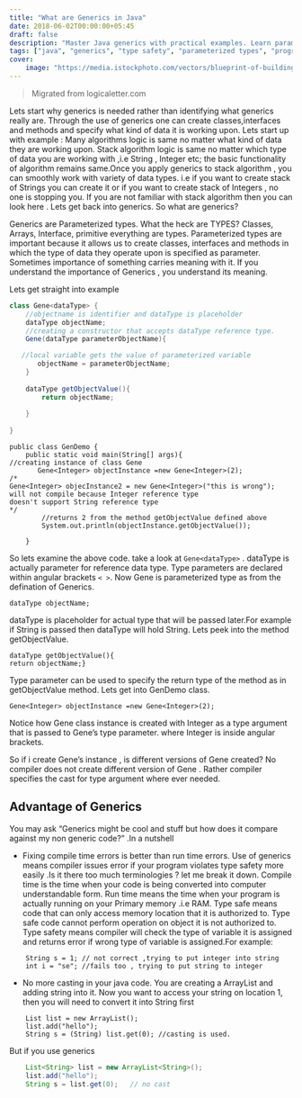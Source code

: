 ```yaml
---
title: "What are Generics in Java"
date: 2018-06-02T00:00:00+05:45
draft: false
description: "Master Java generics with practical examples. Learn parameterized types, type safety, and how to write reusable code without casting."
tags: ["java", "generics", "type safety", "parameterized types", "programming", "OOP"]
cover:
    image: "https://media.istockphoto.com/vectors/blueprint-of-building-vector-id510230824?k=20&m=510230824&s=612x612&w=0&h=r7Ja-6GUzK5QVumR79ZhLiXACHRg9oDmbQ_fH5ZGvVk="
---
```

> Migrated from logicaletter.com 


Lets start why generics is needed rather than identifying what generics really are. Through the use of generics one can create classes,interfaces and methods and specify what kind of data it is working upon. Lets start up with example : Many algorithms logic is same no matter what kind of data they are working upon.  Stack algorithm logic is same  no matter which type of data you are working with ,i.e String , Integer etc; the basic functionality of algorithm remains same.Once you apply generics to stack algorithm , you can smoothly work with variety of data types. i.e if you want to create stack of Strings you can create it or if you want to create stack of Integers , no one is stopping you. If you are not familiar with stack algorithm then you can look here . Lets get back into generics.
So what are generics?

Generics are Parameterized types. What the heck are TYPES? Classes, Arrays, Interface, primitive everything are types.  Parameterized types  are important because it allows us to create classes, interfaces and methods in which the type of data they operate upon is specified as parameter. Sometimes importance of something carries meaning with it. If you understand the importance of Generics , you understand its meaning.

Lets get straight into example
```java
class Gene<dataType> {
    //objectname is identifier and dataType is placeholder 
    dataType objectName; 
    //creating a constructor that accepts dataType reference type.
    Gene(dataType parameterObjectName){  

   //local variable gets the value of parameterized variable
       objectName = parameterObjectName;  
    }
    
    dataType getObjectValue(){
        return objectName;
       
    }
    
}
```

```
public class GenDemo {
    public static void main(String[] args){
//creating instance of class Gene
       Gene<Integer> objectInstance =new Gene<Integer>(2); 
/*
Gene<Integer> objecInstance2 = new Gene<Integer>("this is wrong"); 
will not compile because Integer reference type 
doesn't support String reference type
*/
        //returns 2 from the method getObjectValue defined above
        System.out.println(objectInstance.getObjectValue()); 
        
    }
```

So lets examine the above code. take a look at `Gene<dataType>` .  dataType  is actually parameter for reference data type. Type parameters are declared within angular brackets `< >`.  Now Gene is parameterized type as from the defination of Generics.

`dataType objectName;`

dataType is placeholder for actual type that will be passed later.For example if String is passed then dataType will hold String. Lets peek into the method getObjectValue.
```
dataType getObjectValue(){
return objectName;}
```

 

Type parameter can be used to specify the return type of the method as in getObjectValue method. Lets get into GenDemo class.

```Gene<Integer> objectInstance =new Gene<Integer>(2);```

Notice how Gene class instance is created with Integer as a type argument that is passed to Gene’s type parameter.<Integer> where Integer is inside angular brackets.

 

So if i create Gene’s instance  , is different versions of Gene created? No compiler does not create different version of Gene . Rather compiler specifies the cast for type argument where ever needed.

## Advantage of Generics
You may ask “Generics might be cool and stuff but how does it compare against my non generic code?” .In a nutshell

- Fixing compile time errors is better than run time errors. Use of generics means compiler issues error if your program violates type safety more easily .Is it there too much terminologies ? let me break it down. Compile time is the time when your code is being converted into computer understandable form. Run time means the time when your program is actually running on your Primary memory .i.e RAM. Type safe means code that can only access memory location that it is authorized to. Type safe code cannot perform operation on object it is not authorized to. Type safety means compiler will check the type of variable it is assigned and returns error if wrong type of variable is assigned.For example:

```
    String s = 1; // not correct ,trying to put integer into string
    int i = "se"; //fails too , trying to put string to integer
```
- No more casting in your java code. You are creating a ArrayList and adding string into it. Now you want to access your string on location 1, then you will need to convert it into String first
```
    List list = new ArrayList();
    list.add("hello");
    String s = (String) list.get(0); //casting is used.
```

But if you use generics
```java
    List<String> list = new ArrayList<String>();
    list.add("hello");
    String s = list.get(0);   // no cast
```